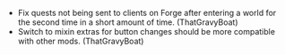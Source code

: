 - Fix quests not being sent to clients on Forge after entering a world for the second time in a short amount of time. (ThatGravyBoat)
- Switch to mixin extras for button changes should be more compatible with other mods. (ThatGravyBoat)